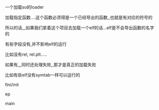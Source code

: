 一个加载so的loader

加载指定函数....这个函数必须得是一个已经导出的函数,,也就是有对应的符号的

所以的话,,,如果我们拿着这个项目去加载一个elf的话...elf是不会导出函数的名字的



有些字段没有,并不影响elf的运行

比如没有rel, rel.plt.....

如果有,,,同时还处理失败,,那才是真正的加载失败

比如有些elf没有symtab一样可以运行的





fini/init

ep

main
